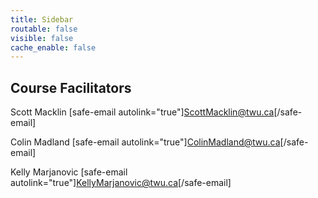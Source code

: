 ```yaml
---
title: Sidebar
routable: false
visible: false
cache_enable: false
---
```


## Course Facilitators
Scott Macklin
[safe-email autolink="true"]ScottMacklin@twu.ca[/safe-email]  

Colin Madland
[safe-email autolink="true"]ColinMadland@twu.ca[/safe-email]  

Kelly Marjanovic
[safe-email autolink="true"]KellyMarjanovic@twu.ca[/safe-email]  

